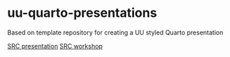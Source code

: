# uu-quarto-presentations
Based on template repository for creating a UU styled Quarto presentation

[SRC presentation](https://jelletreep.github.io/presentations/R/researchcloud.html)
[SRC workshop](https://jelletreep.github.io/presentations/R/researchcloud_workshop.html)

